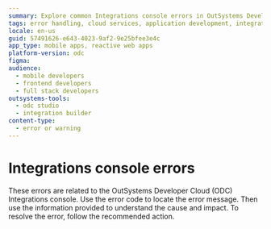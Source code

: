 ```yaml
---
summary: Explore common Integrations console errors in OutSystems Developer Cloud (ODC) and their solutions.
tags: error handling, cloud services, application development, integration issues, debugging
locale: en-us
guid: 57491626-e643-4023-9af2-9e25bfee3e4c
app_type: mobile apps, reactive web apps
platform-version: odc
figma:
audience:
  - mobile developers
  - frontend developers
  - full stack developers
outsystems-tools:
  - odc studio
  - integration builder
content-type:
  - error or warning
---
```


# Integrations console errors

These errors are related to the OutSystems Developer Cloud (ODC) Integrations console. Use the error code to locate the error message. Then use the information provided to understand the cause and impact. To resolve the error, follow the recommended action.
